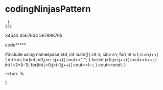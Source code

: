 # codingNinjasPattern
 
 
     1
    232
   34543
  4567654
 567898765 
 
 code*****
 
 #include<iostream>
using namespace std;
int main(){
    int n;
    cin>>n;
    for(int i=1;i<=n;i++){
        int k=i;
        for(int j=0;j<n-i;j++){
            cout<<" ";
        }
        for(int j=0;j<i;j++){
            cout<<k++;
    }
     int l=2*(i-1);
    for(int j=0;j<i-1;j++){
        cout<<l--;
    }
    cout<<endl;
    }

    return 0;
}
